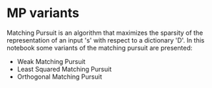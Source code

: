# MP variants
Matching Pursuit is an algorithm that maximizes the sparsity of the representation of an input 's' with respect to a dictionary 'D'.
In this notebook some variants of the matching pursuit are presented:


*   Weak Matching Pursuit
*   Least Squared Matching Pursuit
*   Orthogonal Matching Pursuit


